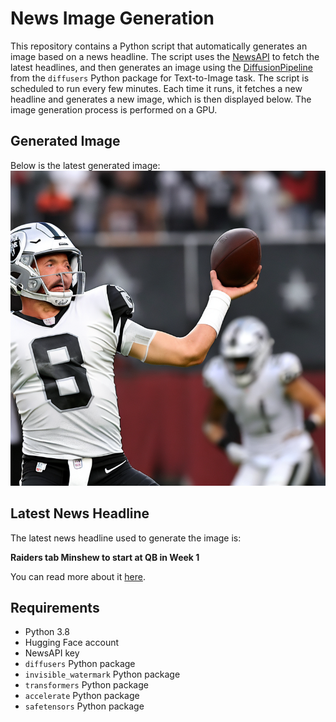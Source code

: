 # News Image Generation
This repository contains a Python script that automatically generates an image based on a news headline. The script uses the [NewsAPI](https://newsapi.org/) to fetch the latest headlines, and then generates an image using the [DiffusionPipeline](https://github.com/huggingface/diffusers) from the `diffusers` Python package for Text-to-Image task.
The script is scheduled to run every few minutes. Each time it runs, it fetches a new headline and generates a new image, which is then displayed below. The image generation process is performed on a GPU.

## Generated Image
Below is the latest generated image:
![Generated Image](image.png)

## Latest News Headline
The latest news headline used to generate the image is:

**Raiders tab Minshew to start at QB in Week 1**

You can read more about it [here](https://news.google.com/rss/articles/CBMilwFBVV95cUxOWE9VbXdvSEN0VWdFN0dkS3k5QkZFT01VUnBfUHB1YVJwYkNMY2VaZ0JNanB3QnNES2ZBWm1WU1ZZNXd5X0h6eGVpMndtUW1yelQzTGZKVGZpYUxoazlnYmNhVVB2NjlNRFdtdTJMUnpFeXdaV3NicEVCZEVtZEx1blBwc1NlbDNqR185SnpkUTZWcXAtSHpr?oc=5).

## Requirements
- Python 3.8
- Hugging Face account
- NewsAPI key
- `diffusers` Python package
- `invisible_watermark` Python package
- `transformers` Python package
- `accelerate` Python package
- `safetensors` Python package
